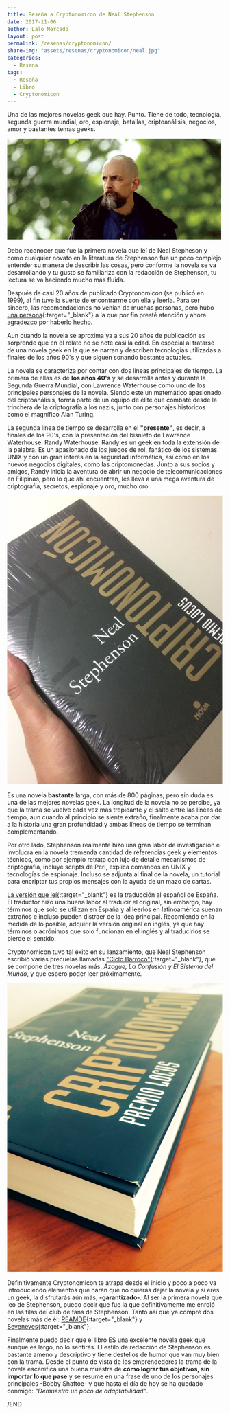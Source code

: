 ```yaml
---
title: Reseña a Cryptonomicon de Neal Stephenson
date: 2017-11-06
author: Lalo Mercado
layout: post
permalink: /resenas/cryptonomicon/
share-img: "assets/resenas/cryptonomicon/neal.jpg"
categories:
  - Resena
tags:
  - Reseña
  - Libro
  - Cryptonomicon
---
```

Una de las mejores novelas geek que hay. Punto. Tiene de todo, tecnología, segunda guerra mundial, oro, espionaje, batallas, criptoanálisis, negocios, amor y bastantes temas geeks.

![cryptonomicon2](/assets/resenas/cryptonomicon/neal.jpg)

Debo reconocer que fue la primera novela que leí de Neal Stepheson y como cualquier novato en la literatura de Stephenson fue un poco complejo entender su manera de describir las cosas, pero conforme la novela se va desarrollando y tu gusto se familiariza con la redacción de Stephenson, tu lectura se va haciendo mucho más fluida.

Después de casi 20 años de publicado Cryptonomicon (se publicó en 1999), al fin tuve la suerte de encontrarme con ella y leerla. Para ser sincero, las recomendaciones no venían de muchas personas, pero hubo [una persona](http://aaronbenitez.blog/){:target="_blank"} a la que por fin presté atención y ahora agradezco por haberlo hecho.

Aun cuando la novela se aproxima ya a sus 20 años de publicación es sorprende que en el relato no se note casi la edad. En especial al tratarse de una novela geek en la que se narran y describen tecnologías utilizadas a finales de los años 90's y que siguen sonando bastante actuales.

La novela se caracteriza por contar con dos líneas principales de tiempo. La primera de ellas es de __los años 40's__ y se desarrolla antes y durante la Segunda Guerra Mundial, con Lawrence Waterhouse como uno de los principales personajes de la novela. Siendo este un matemático apasionado del criptoanálisis, forma parte de un equipo de élite que combate desde la trinchera de la criptografía a los nazis, junto con personajes históricos como el magnífico Alan Turing.

La segunda línea de tiempo se desarrolla en el __"presente"__, es decir, a finales de los 90's, con la presentación del bisnieto de Lawrence Waterhouse: Randy Waterhouse. Randy es un geek en toda la extensión de la palabra. Es un apasionado de los juegos de rol, fanático de los sistemas UNIX y con un gran interés en la seguridad informática, así como en los nuevos negocios digitales, como las criptomonedas. Junto a sus socios y amigos, Randy inicia la aventura de abrir un negocio de telecomunicaciones en Filipinas, pero lo que ahí encuentran, les lleva a una mega aventura de criptografía, secretos, espionaje y oro, mucho oro.

![cryptonomicon1](/assets/resenas/cryptonomicon/1.jpg)

Es una novela __bastante__ larga, con más de 800 páginas, pero sin duda es una de las mejores novelas geek. La longitud de la novela no se percibe, ya que la trama se vuelve cada vez más trepidante y el salto entre las líneas de tiempo, aun cuando al principio se siente extraño, finalmente acaba por dar a la historia una gran profundidad y ambas líneas de tiempo se terminan complementando.

Por otro lado, Stephenson realmente hizo una gran labor de investigación e involucra en la novela tremenda cantidad de referencias geek y elementos técnicos, como por ejemplo retrata con lujo de detalle mecanismos de criptografía, incluye scripts de Perl, explica comandos en UNIX y tecnologías de espionaje. Incluso se adjunta al final de la novela, un tutorial para encriptar tus propios mensajes con la ayuda de un mazo de cartas.

[La versión que leí](http://amzn.to/2zjBrnI){:target="_blank"} es la traducción al español de España. El traductor hizo una buena labor al traducir el original, sin embargo, hay términos que solo se utilizan en España y al leerlos en latinoamérica suenan extraños e incluso pueden distraer de la idea principal. Recomiendo en la medida de lo posible, adquirir la versión original en inglés, ya que hay términos o acrónimos que solo funcionan en el inglés y al traducirlos se pierde el sentido. 

Cryptonomicon tuvo tal éxito en su lanzamiento, que Neal Stephenson escribió varias precuelas llamadas ["Ciclo Barroco"](#){:target="_blank"}, que se compone de tres novelas más, _Azogue, La Confusión y El Sistema del Mundo_, y que espero poder leer próximamente. 

![cryptonomicon3](/assets/resenas/cryptonomicon/2.jpg)

Definitivamente Cryptonomicon te atrapa desde el inicio y poco a poco va introduciendo elementos que harán que no quieras dejar la novela y si eres un geek, la disfrutarás aún más, __-garantizado-__. Al ser la primera novela que leo de Stephenson, puedo decir que fue la que definitivamente me enroló en las filas del club de fans de Stephenson. Tanto así que ya compré dos novelas más de él: [REAMDE](#){:target="_blank"} y [Seveneves](#){:target="_blank"}.

Finalmente puedo decir que el libro ES una excelente novela geek que aunque es largo, no lo sentirás. El estilo de redacción de Stephenson es bastante ameno y descriptivo y tiene destellos de humor que van muy bien con la trama. Desde el punto de vista de los emprendedores la trama de la novela escenifica una buena muestra de __cómo lograr tus objetivos, sin importar lo que pase__ y se resume en una frase de uno de los personajes principales -Bobby Shaftoe- y que hasta el día de hoy se ha quedado conmigo: _"Demuestra un poco de adaptabilidad"_.


/END
